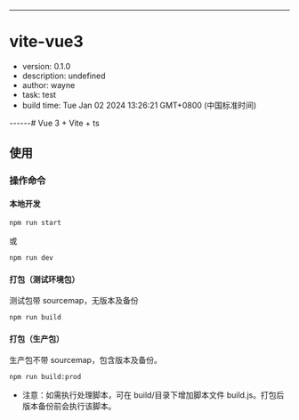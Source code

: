 ------
		
# vite-vue3
- version: 0.1.0
- description: undefined
- author: wayne
- task: test
- build time: Tue Jan 02 2024 13:26:21 GMT+0800 (中国标准时间)

------# Vue 3 + Vite + ts

## 使用

### 操作命令

#### 本地开发

```sh
npm run start
```

或

```sh
npm run dev
```

#### 打包（测试环境包）

测试包带 sourcemap，无版本及备份

```sh
npm run build
```

#### 打包（生产包）

生产包不带 sourcemap，包含版本及备份。

```sh
npm run build:prod
```

- 注意：如需执行处理脚本，可在 build/目录下增加脚本文件 build.js。打包后版本备份前会执行该脚本。
